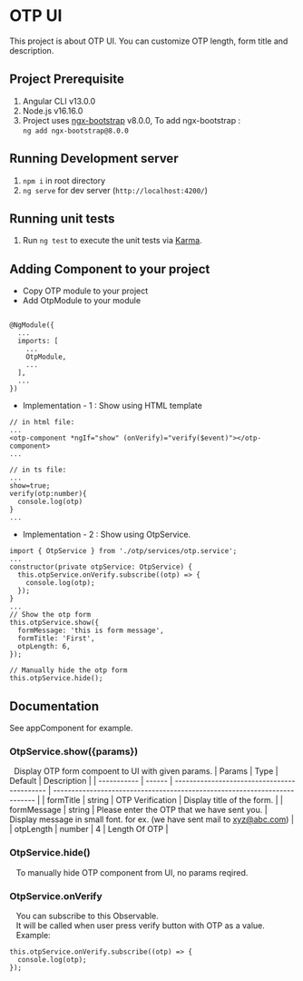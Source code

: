 # OTP UI

This project is about OTP UI.
You can customize OTP length, form title and description.

## Project Prerequisite

1. Angular CLI v13.0.0
2. Node.js v16.16.0
3. Project uses [ngx-bootstrap](https://www.npmjs.com/package/ngx-bootstrap) v8.0.0, To add ngx-bootstrap : <br /> `ng add ngx-bootstrap@8.0.0`

## Running Development server

1. `npm i` in root directory
2. `ng serve` for dev server (`http://localhost:4200/`)

## Running unit tests

1. Run `ng test` to execute the unit tests via [Karma](https://karma-runner.github.io).

## Adding Component to your project

- Copy OTP module to your project
- Add OtpModule to your module

```

@NgModule({
  ...
  imports: [
    ...
    OtpModule,
    ...
  ],
  ...
})
```

- Implementation - 1 : Show using HTML template

```
// in html file:
...
<otp-component *ngIf="show" (onVerify)="verify($event)"></otp-component>
...

// in ts file:
...
show=true;
verify(otp:number){
  console.log(otp)
}
...
```

- Implementation - 2 : Show using OtpService.

```
import { OtpService } from './otp/services/otp.service';
...
constructor(private otpService: OtpService) {
  this.otpService.onVerify.subscribe((otp) => {
    console.log(otp);
  });
}
...
// Show the otp form
this.otpService.show({
  formMessage: 'this is form message',
  formTitle: 'First',
  otpLength: 6,
});

// Manually hide the otp form
this.otpService.hide();
```

## Documentation

See appComponent for example.

### OtpService.show({params})

&nbsp;&nbsp;Display OTP form compoent to UI with given params.
| Params | Type | Default | Description |
| ----------- | ------ | ------------------------------------------- | ------------------------------------------------------------------------- |
| formTitle | string | OTP Verification | Display title of the form. |
| formMessage | string | Please enter the OTP that we have sent you. | Display message in small font. for ex. (we have sent mail to xyz@abc.com) |
| otpLength | number | 4 | Length Of OTP |

### OtpService.hide()

&nbsp;&nbsp; To manually hide OTP component from UI, no params reqired.

### OtpService.onVerify

&nbsp;&nbsp; You can subscribe to this Observable. <br />
&nbsp;&nbsp; It will be called when user press verify button with OTP as a value. <br />
&nbsp;&nbsp; Example:
&nbsp;&nbsp;

```
this.otpService.onVerify.subscribe((otp) => {
  console.log(otp);
});
```
